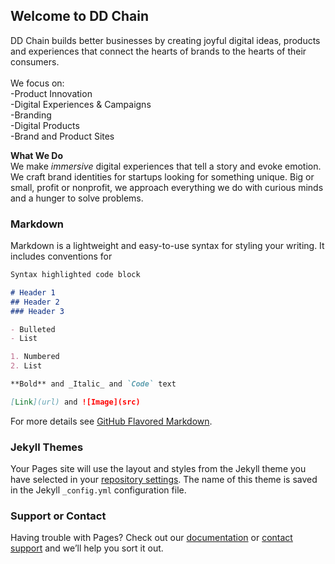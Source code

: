 ## Welcome to DD Chain

DD Chain builds better businesses by creating joyful digital ideas, products and experiences that connect the hearts of brands to the hearts of their consumers. 
<br><br>
We focus on:
<br>
-Product Innovation
<br>
-Digital Experiences & Campaigns
<br>
-Branding
<br>
-Digital Products
<br>
-Brand and Product Sites
<br>

**What We Do**
<br>
We make _immersive_ digital experiences that tell a story and evoke emotion. We craft brand identities for startups looking for something unique. Big or small, profit or nonprofit, we approach everything we do with curious minds and a hunger to solve problems.






### Markdown

Markdown is a lightweight and easy-to-use syntax for styling your writing. It includes conventions for

```markdown
Syntax highlighted code block

# Header 1
## Header 2
### Header 3

- Bulleted
- List

1. Numbered
2. List

**Bold** and _Italic_ and `Code` text

[Link](url) and ![Image](src)
```

For more details see [GitHub Flavored Markdown](https://guides.github.com/features/mastering-markdown/).

### Jekyll Themes

Your Pages site will use the layout and styles from the Jekyll theme you have selected in your [repository settings](https://github.com/DD-Chain/dd-chain.github.io/settings). The name of this theme is saved in the Jekyll `_config.yml` configuration file.

### Support or Contact

Having trouble with Pages? Check out our [documentation](https://help.github.com/categories/github-pages-basics/) or [contact support](https://github.com/contact) and we’ll help you sort it out.
